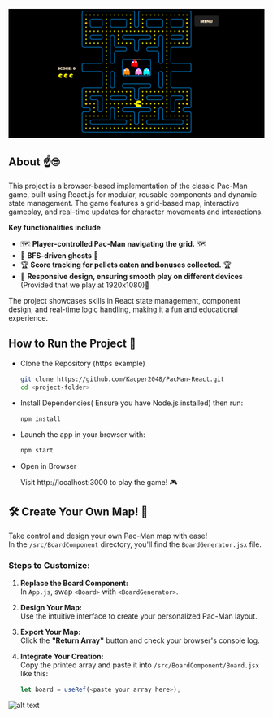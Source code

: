 
![alt text](https://raw.githubusercontent.com/Kacper2048/PacMan-React/refs/heads/master/mainBoard.png)


## About ☝🤓

This project is a browser-based implementation of the classic Pac-Man game, built using React.js for modular, reusable components and dynamic state management. The game features a grid-based map, interactive gameplay, and real-time updates for character movements and interactions.

**Key functionalities include**

- 🗺 **Player-controlled Pac-Man navigating the grid.** 🗺
- 👻 **BFS-driven  ghosts** 👻
- 🏆 **Score tracking for pellets eaten and bonuses collected.** 🏆
- 🙏 **Responsive design, ensuring smooth play on different devices** (Provided that we play at 1920x1080)🙏

The project showcases skills in React state management, component design, and real-time logic handling, making it a fun and educational experience.

## How to Run the Project 🚀

- Clone the Repository (https example)
    ```bash
    git clone https://github.com/Kacper2048/PacMan-React.git
    cd <project-folder>
    
- Install Dependencies( Ensure you have Node.js installed) then run:
    
    ```bash
    npm install

- Launch the app in your browser with:
    
    ```bash
    npm start
    

- Open in Browser

    Visit http://localhost:3000 to play the game! 🎮

## 🛠️ **Create Your Own Map!** 🎉

Take control and design your own Pac-Man map with ease!  
In the `/src/BoardComponent` directory, you'll find the `BoardGenerator.jsx` file.  

### Steps to Customize:

1. **Replace the Board Component:**  
   In `App.js`, swap `<Board>` with `<BoardGenerator>`.

2. **Design Your Map:**  
   Use the intuitive interface to create your personalized Pac-Man layout.  

3. **Export Your Map:**  
   Click the **"Return Array"** button and check your browser's console log.

4. **Integrate Your Creation:**  
   Copy the printed array and paste it into `/src/BoardComponent/Board.jsx` like this:  
   ```javascript
   let board = useRef(<paste your array here>);

![alt text](https://raw.githubusercontent.com/Kacper2048/PacMan-React/refs/heads/master/mapGenerator.png)

